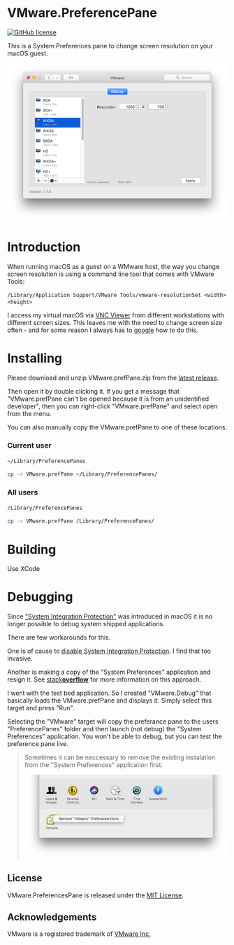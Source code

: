 VMware.PreferencePane
=====================

[![GitHub license](https://img.shields.io/badge/license-MIT-blue.svg)](https://github.com/MarLoe/VMware.PreferencePane/blob/master/LICENSE)

This is a System Preferences pane to change screen resolution on your macOS guest.

![VMware.prefPane](Images/VMware.prefPane.png)

# Introduction
When running macOS as a guest on a WMware host, the way you change screen resolution is using a command line tool that comes with VMware Tools:

```
/Library/Application Support/VMware Tools/vmware-resolutionSet <width> <height>
```

I access my virtual macOS via [VNC Viewer](https://www.realvnc.com/en/connect/download/viewer) from different workstations with different screen sizes. This leaves me with the need to change screen size often - and for some reason I always has to [google](https://www.google.dk/search?q=vmware+osx+change+resolution) how to do this.

# Installing
Please download and unzip VMware.prefPane.zip from the [latest release](https://github.com/MarLoe/VMware.PreferencePane/releases/latest). 

Then open it by double clicking it. If you get a message that "VMware.prefPane can't be opened because it is from an unidentified developer", then you can right-click "VMware.prefPane" and select open from the menu.

You can also manually copy the VMware.prefPane to one of these locations:

### Current user
```~/Library/PreferencePanes```
```bash
cp -r VMware.prefPane ~/Library/PreferencePanes/
```
### All users
```/Library/PreferencePanes```
```bash
cp -r VMware.prefPane /Library/PreferencePanes/
```

# Building
Use XCode

# Debugging
Since ["System Integration Protection"](https://developer.apple.com/library/content/documentation/Security/Conceptual/System_Integrity_Protection_Guide/Introduction/Introduction.html) was introduced in macOS it is no longer possible to debug system shipped applications.

There are few workarounds for this.

One is of cause to [disable System Integration Protection](https://developer.apple.com/library/content/documentation/Security/Conceptual/System_Integrity_Protection_Guide/ConfiguringSystemIntegrityProtection/ConfiguringSystemIntegrityProtection.html). I find that too invasive.

Another is making a copy of the "System Preferences" application and resign it. See [stack**overflow**](https://stackoverflow.com/a/40708258) for more information on this approach.

I went with the test bed application. So I created "VMware.Debug" that basically loads the VMware.prefPane and displays it. Simply select this target and press "Run".

Selecting the "VMware" target will copy the preferance pane to the users "PreferencePanes" folder and then launch (not debug) the "System Preferences" application. You won't be able to debug, but you can test the preference pane live.
> Sometimes it can be neccessary to remove the existing instalation from the "System Preferences" application first.
>
>![Remove VMware Preference Pane](Images/VMware.prefPane.remove.png)


License
-------

VMware.PreferencesPane is released under the [MIT License](https://github.com/MarLoe/VMware.PreferencePane/blob/master/LICENSE).


Acknowledgements
----------------
VMware is a registered trademark of [VMware Inc.](http://vmware.com)